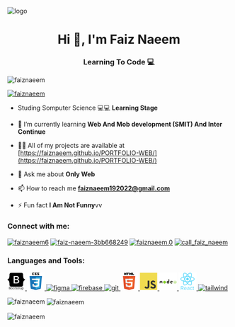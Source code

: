 ![logo](https://mir-s3-cdn-cf.behance.net/project_modules/max_1200/79731568097599.5b50bca477735.jpg)
<h1 align="center">Hi 🤗, I'm Faiz Naeem</h1>
<h3 align="center">Learning To Code 💻</h3>


<p align="left"> <img src="https://komarev.com/ghpvc/?username=faiznaeem&label=Profile%20views&color=0e75b6&style=flat" alt="faiznaeem" /> </p>

<p align="left"> <a href="https://github.com/ryo-ma/github-profile-trophy"><img src="https://github-profile-trophy.vercel.app/?username=faiznaeem" alt="faiznaeem" /></a> </p>

- Studing Somputer Science 💻💻 **Learning Stage**

- 🌱 I’m currently learning **Web And Mob development (SMIT) And Inter Continue**

- 👨‍💻 All of my projects are available at [https://faiznaeem.github.io/PORTFOLIO-WEB/](https://faiznaeem.github.io/PORTFOLIO-WEB/)

- 💬 Ask me about **Only Web**

- 📫 How to reach me **faiznaeem192022@gmail.com**

- ⚡ Fun fact **I Am Not Funny**vv

<h3 align="left">Connect with me:</h3>
<p align="left">
<a href="https://twitter.com/faiznaeem6" target="blank"><img align="center" src="https://raw.githubusercontent.com/rahuldkjain/github-profile-readme-generator/master/src/images/icons/Social/twitter.svg" alt="faiznaeem6" height="30" width="40" /></a>
<a href="https://linkedin.com/in/faiz-naeem-3bb668249" target="blank"><img align="center" src="https://raw.githubusercontent.com/rahuldkjain/github-profile-readme-generator/master/src/images/icons/Social/linked-in-alt.svg" alt="faiz-naeem-3bb668249" height="30" width="40" /></a>
<a href="https://fb.com/faiznaeem.0" target="blank"><img align="center" src="https://raw.githubusercontent.com/rahuldkjain/github-profile-readme-generator/master/src/images/icons/Social/facebook.svg" alt="faiznaeem.0" height="30" width="40" /></a>
<a href="https://instagram.com/call_faiz_naeem" target="blank"><img align="center" src="https://raw.githubusercontent.com/rahuldkjain/github-profile-readme-generator/master/src/images/icons/Social/instagram.svg" alt="call_faiz_naeem" height="30" width="40" /></a>
</p>

<h3 align="left">Languages and Tools:</h3>
<p align="left"> <a href="https://getbootstrap.com" target="_blank" rel="noreferrer"> <img src="https://raw.githubusercontent.com/devicons/devicon/master/icons/bootstrap/bootstrap-plain-wordmark.svg" alt="bootstrap" width="40" height="40"/> </a> <a href="https://www.w3schools.com/css/" target="_blank" rel="noreferrer"> <img src="https://raw.githubusercontent.com/devicons/devicon/master/icons/css3/css3-original-wordmark.svg" alt="css3" width="40" height="40"/> </a> <a href="https://www.figma.com/" target="_blank" rel="noreferrer"> <img src="https://www.vectorlogo.zone/logos/figma/figma-icon.svg" alt="figma" width="40" height="40"/> </a> <a href="https://firebase.google.com/" target="_blank" rel="noreferrer"> <img src="https://www.vectorlogo.zone/logos/firebase/firebase-icon.svg" alt="firebase" width="40" height="40"/> </a> <a href="https://git-scm.com/" target="_blank" rel="noreferrer"> <img src="https://www.vectorlogo.zone/logos/git-scm/git-scm-icon.svg" alt="git" width="40" height="40"/> </a> <a href="https://www.w3.org/html/" target="_blank" rel="noreferrer"> <img src="https://raw.githubusercontent.com/devicons/devicon/master/icons/html5/html5-original-wordmark.svg" alt="html5" width="40" height="40"/> </a> <a href="https://developer.mozilla.org/en-US/docs/Web/JavaScript" target="_blank" rel="noreferrer"> <img src="https://raw.githubusercontent.com/devicons/devicon/master/icons/javascript/javascript-original.svg" alt="javascript" width="40" height="40"/> </a> <a href="https://nodejs.org" target="_blank" rel="noreferrer"> <img src="https://raw.githubusercontent.com/devicons/devicon/master/icons/nodejs/nodejs-original-wordmark.svg" alt="nodejs" width="40" height="40"/> </a> <a href="https://reactjs.org/" target="_blank" rel="noreferrer"> <img src="https://raw.githubusercontent.com/devicons/devicon/master/icons/react/react-original-wordmark.svg" alt="react" width="40" height="40"/> </a> <a href="https://tailwindcss.com/" target="_blank" rel="noreferrer"> <img src="https://www.vectorlogo.zone/logos/tailwindcss/tailwindcss-icon.svg" alt="tailwind" width="40" height="40"/> </a> </p>

<p><img align="left" src="https://github-readme-stats.vercel.app/api/top-langs?username=faiznaeem&show_icons=true&locale=en&layout=compact" alt="faiznaeem" /></p>

<p>&nbsp;<img align="center" src="https://github-readme-stats.vercel.app/api?username=faiznaeem&show_icons=true&locale=en" alt="faiznaeem" /></p>

<p><img align="center" src="https://github-readme-streak-stats.herokuapp.com/?user=faiznaeem&" alt="faiznaeem" /></p>
